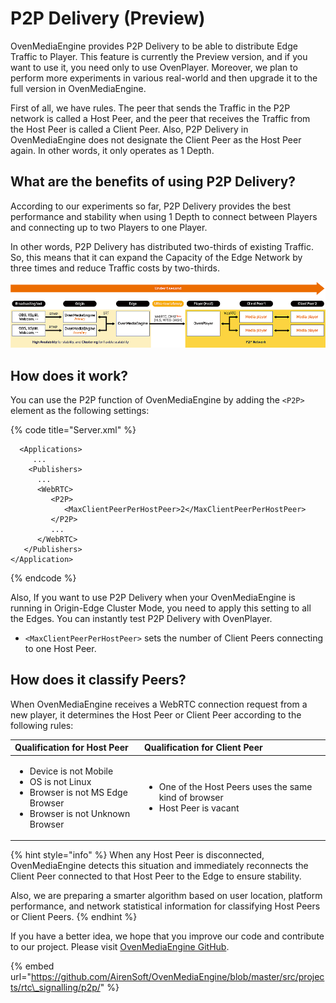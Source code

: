 # P2P Delivery \(Preview\)

OvenMediaEngine provides P2P Delivery to be able to distribute Edge Traffic to Player. This feature is currently the Preview version, and if you want to use it, you need only to use OvenPlayer. Moreover, we plan to perform more experiments in various real-world and then upgrade it to the full version in OvenMediaEngine.

First of all, we have rules. The peer that sends the Traffic in the P2P network is called a Host Peer, and the peer that receives the Traffic from the Host Peer is called a Client Peer. Also, P2P Delivery in OvenMediaEngine does not designate the Client Peer as the Host Peer again. In other words, it only operates as 1 Depth.

## What are the benefits of using P2P Delivery?

According to our experiments so far, P2P Delivery provides the best performance and stability when using 1 Depth to connect between Players and connecting up to two Players to one Player.

In other words, P2P Delivery has distributed two-thirds of existing Traffic. So, this means that it can expand the Capacity of the Edge Network by three times and reduce Traffic costs by two-thirds.

![](.gitbook/assets/image%20%289%29.png)

## How does it work?

You can use the P2P function of OvenMediaEngine by adding the `<P2P>` element as the following settings:

{% code title="Server.xml" %}
```markup
  <Applications>
     ...
    <Publishers>
      ...
      <WebRTC>
         <P2P>
            <MaxClientPeerPerHostPeer>2</MaxClientPeerPerHostPeer>
         </P2P>
         ...
      </WebRTC>
   </Publishers>
</Application>
```
{% endcode %}

Also, If you want to use P2P Delivery when your OvenMediaEngine is running in Origin-Edge Cluster Mode, you need to apply this setting to all the Edges. You can instantly test P2P Delivery with OvenPlayer.

* `<MaxClientPeerPerHostPeer>` sets the number of Client Peers connecting to one Host Peer.

## How does it classify Peers?

When OvenMediaEngine receives a WebRTC connection request from a new player, it determines the Host Peer or Client Peer according to the following rules:

<table>
  <thead>
    <tr>
      <th style="text-align:left">Qualification for Host Peer</th>
      <th style="text-align:left">Qualification for Client Peer</th>
    </tr>
  </thead>
  <tbody>
    <tr>
      <td style="text-align:left">
        <ul>
          <li>Device is not Mobile</li>
          <li>OS is not Linux</li>
          <li>Browser is not MS Edge Browser</li>
          <li>Browser is not Unknown Browser</li>
        </ul>
      </td>
      <td style="text-align:left">
        <ul>
          <li>One of the Host Peers uses the same kind of browser</li>
          <li>Host Peer is vacant</li>
        </ul>
      </td>
    </tr>
  </tbody>
</table>

{% hint style="info" %}
When any Host Peer is disconnected, OvenMediaEngine detects this situation and immediately reconnects the Client Peer connected to that Host Peer to the Edge to ensure stability. 

Also, we are preparing a smarter algorithm based on user location, platform performance, and network statistical information for classifying Host Peers or Client Peers.
{% endhint %}

If you have a better idea, we hope that you improve our code and contribute to our project. Please visit [OvenMediaEngine GitHub](https://github.com/AirenSoft/OvenMediaEngine).

{% embed url="https://github.com/AirenSoft/OvenMediaEngine/blob/master/src/projects/rtc\_signalling/p2p/" %}



